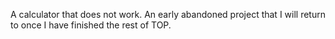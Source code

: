 A calculator that does not work. An early abandoned project that I will return to once I have finished the rest of TOP.
